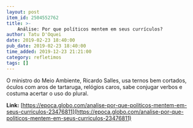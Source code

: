```yaml
---
layout: post
item_id: 2504552762
title: >-
    Análise: Por que políticos mentem em seus currículos?
author: Tatu D'Oquei
date: 2019-02-23 18:40:00
pub_date: 2019-02-23 18:40:00
time_added: 2019-12-23 21:21:00
category: refletimos
tags: []
---
```


O ministro do Meio Ambiente, Ricardo Salles, usa ternos bem cortados, óculos com aros de tartaruga, relógios caros, sabe conjugar verbos e costuma acertar o uso do plural.

**Link:** [https://epoca.globo.com/analise-por-que-politicos-mentem-em-seus-curriculos-23476811](https://epoca.globo.com/analise-por-que-politicos-mentem-em-seus-curriculos-23476811)

